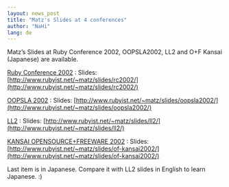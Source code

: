 ```yaml
---
layout: news_post
title: "Matz's Slides at 4 conferences"
author: "NaHi"
lang: de
---
```


Matz’s Slides at Ruby Conference 2002, OOPSLA2002, LL2 and
O+F Kansai (Japanese) are available.

[Ruby Conference 2002][1]
: Slides: [http://www.rubyist.net/~matz/slides/rc2002/](http://www.rubyist.net/~matz/slides/rc2002/)

[OOPSLA 2002][2]
: Slides: [http://www.rubyist.net/~matz/slides/oopsla2002/](http://www.rubyist.net/~matz/slides/oopsla2002/)

[LL2][3]
: Slides: [http://www.rubyist.net/~matz/slides/ll2/](http://www.rubyist.net/~matz/slides/ll2/)

[KANSAI OPENSOURCE+FREEWARE 2002][4]
: Slides: [http://www.rubyist.net/~matz/slides/of-kansai2002/](http://www.rubyist.net/~matz/slides/of-kansai2002/)

Last item is in Japanese.
Compare it with LL2 slides in English to learn Japanese. :)


[1]: http://www.rubyconf.org/index.php
[2]: http://oopsla.acm.org/
[3]: http://ll2.ai.mit.edu/
[4]: http://of.good-day.net/
